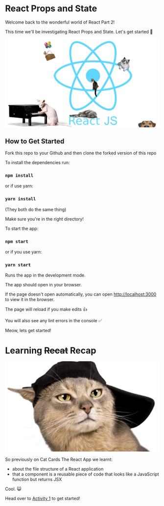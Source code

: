 # React Props and State

Welcome back to the wonderful world of React Part 2!

This time we'll be investigating React Props and State. Let's get started 🙌

![React Atom](./public/catom-dog.png)

## How to Get Started

Fork this repo to your Github and then clone the forked version of this repo

To install the dependencies run:

### `npm install`

or if use yarn:

### `yarn install`

(They both do the same thing)

Make sure you're in the right directory!

To start the app:

### `npm start`

or if you use yarn:

### `yarn start`

Runs the app in the development mode.

The app should open in your browser.

If the page doesn't open automatically, you can open [http://localhost:3000](http://localhost:3000) to view it in the browser.

The page will reload if you make edits 👍

You will also see any lint errors in the console ✅

Meow, lets get started!

# Learning ~~Recat~~ Recap

![Recap](./public/recat.png)

So previously on Cat Cards The React App we learnt:

-   about the file structure of a React application
-   that a component is a reusable piece of code that looks like a JavaScript function but returns JSX

Cool. 😺

Head over to [Activity 1](./activities/activity_1.md) to get started!
